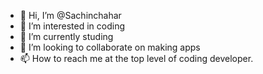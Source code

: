 - 👋 Hi, I’m @Sachinchahar
- 👀 I’m interested in coding
- 🌱 I’m currently studing
- 💞️ I’m looking to collaborate on making apps
- 📫 How to reach me at the top level of coding developer.

<!---
Sachinchahar/Sachinchahar is a ✨ special ✨ repository because its `README.md` (this file) appears on your GitHub profile.
You can click the Preview link to take a look at your changes.
--->
